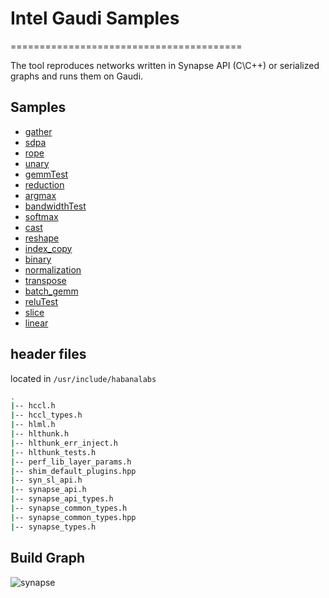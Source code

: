 # Intel Gaudi Samples
========================================

The tool reproduces networks written in Synapse API (C\C++) or serialized graphs and runs them on Gaudi.

## Samples

- [gather](./gather/README.md)
- [sdpa](./sdpa/README.md)
- [rope](./rope/README.md)
- [unary](./unary/README.md)
- [gemmTest](./gemmTest/README.md)
- [reduction](./reduction/README.md)
- [argmax](./argmax/README.md)
- [bandwidthTest](./bandwidthTest/README.md)
- [softmax](./softmax/README.md)
- [cast](./cast/README.md)
- [reshape](./reshape/README.md)
- [index_copy](./index_copy/README.md)
- [binary](./binary/README.md)
- [normalization](./normalization/README.md)
- [transpose](./transpose/README.md)
- [batch_gemm](./batch_gemm/README.md)
- [reluTest](./reluTest/README.md)
- [slice](./slice/README.md)
- [linear](./linear/README.md)

## header files

located in `/usr/include/habanalabs`

```bash
.
|-- hccl.h
|-- hccl_types.h
|-- hlml.h
|-- hlthunk.h
|-- hlthunk_err_inject.h
|-- hlthunk_tests.h
|-- perf_lib_layer_params.h
|-- shim_default_plugins.hpp
|-- syn_sl_api.h
|-- synapse_api.h
|-- synapse_api_types.h
|-- synapse_common_types.h
|-- synapse_common_types.hpp
|-- synapse_types.h

```

## Build Graph

![synapse](imgs/synapse.png)
